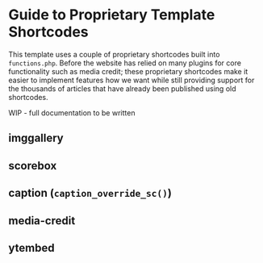 # Guide to Proprietary Template Shortcodes

This template uses a couple of proprietary shortcodes built into `functions.php`. Before the website has relied on many plugins for core functionality such as media credit; these proprietary shortcodes make it easier to implement features how we want while still providing support for the thousands of articles that have already been published using old shortcodes.

WIP - full documentation to be written

## imggallery

## scorebox

## caption (`caption_override_sc()`)

## media-credit

## ytembed